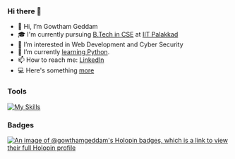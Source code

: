 ### Hi there 👋
- 👋 Hi, I’m Gowtham Geddam
- 🎓 I'm currently pursuing [B.Tech in CSE](https://cse.iitpkd.ac.in/) at [IIT Palakkad](https://iitpkd.ac.in/)
- 👀 I’m interested in Web Development and Cyber Security
- 🌱 I’m currently [learning Python](https://github.com/gowthamgeddam/learning_python).
- 📫 How to reach me: [LinkedIn](https://in.linkedin.com/in/gowthamgeddam)
- 💻 Here's something <a href="https://gowthamgeddam.github.io"> more </a>

### Tools
[![My Skills](https://skills.thijs.gg/icons?i=c,cpp,html,css,js,postgres,py,git,md,cs,r,vim&theme=dark)](https://skills.thijs.gg)

### Badges
[![An image of @gowthamgeddam's Holopin badges, which is a link to view their full Holopin profile](https://holopin.me/gowthamgeddam)](https://holopin.io/@gowthamgeddam)
<!--
**gowthamgeddam/gowthamgeddam** is a ✨ _special_ ✨ repository because its `README.md` (this file) appears on your GitHub profile.

Here are some ideas to get you started:

- 🔭 I’m currently working on ...
- 🌱 I’m currently learning ...
- 👯 I’m looking to collaborate on ...
- 🤔 I’m looking for help with ...
- 💬 Ask me about ...
- 📫 How to reach me: ...
- 😄 Pronouns: ...
- ⚡ Fun fact: ...
-->

